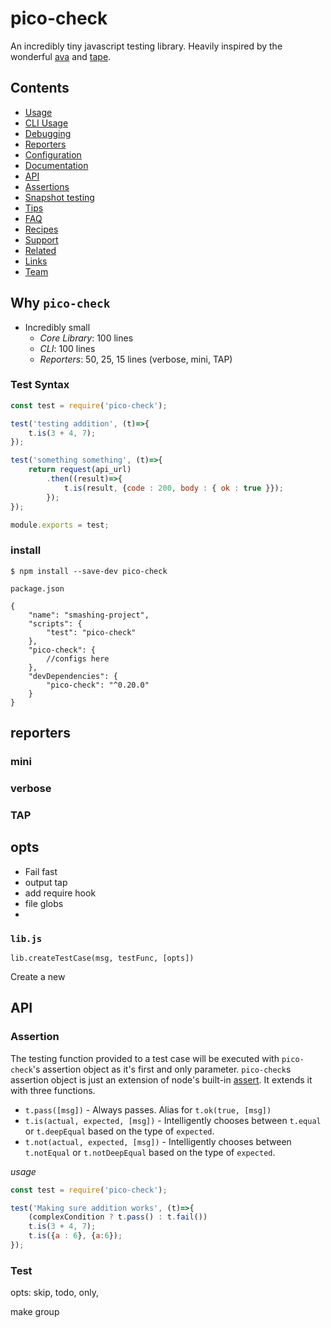# pico-check
An incredibly tiny javascript testing library. Heavily inspired by the wonderful [ava](https://github.com/avajs/ava) and [tape](https://github.com/substack/tape).


## Contents

- [Usage](#usage)
- [CLI Usage](#cli)
- [Debugging](#debugging)
- [Reporters](#reporters)
- [Configuration](#configuration)
- [Documentation](#documentation)
- [API](#api)
- [Assertions](#assertions)
- [Snapshot testing](#snapshot-testing)
- [Tips](#tips)
- [FAQ](#faq)
- [Recipes](#recipes)
- [Support](#support)
- [Related](#related)
- [Links](#links)
- [Team](#team)

## Why `pico-check`
- Incredibly small
  - *Core Library*: 100 lines
  - *CLI*: 100 lines
  - *Reporters*: 50, 25, 15 lines (verbose, mini, TAP)



### Test Syntax
```js
const test = require('pico-check');

test('testing addition', (t)=>{
	t.is(3 + 4, 7);
});

test('something something', (t)=>{
	return request(api_url)
		.then((result)=>{
			t.is(result, {code : 200, body : { ok : true }});
		});
});

module.exports = test;
```

### install

```
$ npm install --save-dev pico-check
```

`package.json`
```
{
	"name": "smashing-project",
	"scripts": {
		"test": "pico-check"
	},
	"pico-check": {
		//configs here
	},
	"devDependencies": {
		"pico-check": "^0.20.0"
	}
}
```

## reporters

### mini

### verbose

### TAP



## opts
- Fail fast
- output tap
- add require hook
- file globs
-


### `lib.js`

`lib.createTestCase(msg, testFunc, [opts])`

Create a new


## API

### Assertion

The testing function provided to a test case will be executed with `pico-check`'s assertion object as it's first and only parameter. `pico-check`s assertion object is just an extension of node's built-in [assert](https://nodejs.org/api/assert.html). It extends it with three functions.

* `t.pass([msg])` - Always passes. Alias for `t.ok(true, [msg])`
* `t.is(actual, expected, [msg])` - Intelligently chooses between `t.equal` or `t.deepEqual` based on the type of `expected`.
* `t.not(actual, expected, [msg])` - Intelligently chooses between `t.notEqual` or `t.notDeepEqual` based on the type of `expected`.

*usage*
```js
const test = require('pico-check');

test('Making sure addition works', (t)=>{
	(complexCondition ? t.pass() : t.fail())
	t.is(3 + 4, 7);
	t.is({a : 6}, {a:6});
});
```



### Test

opts: skip, todo, only,

make
group
